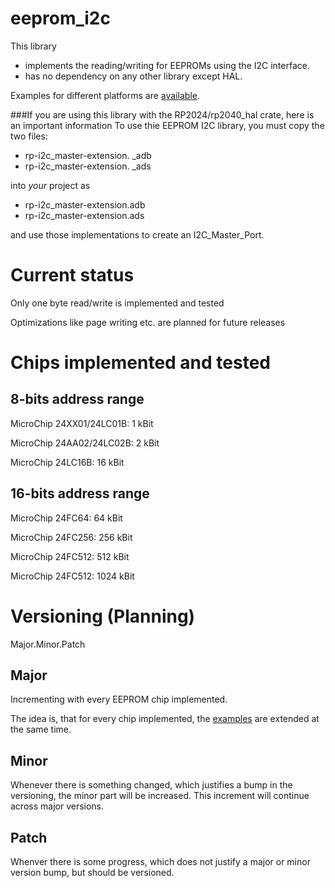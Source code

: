 # eeprom_i2c
This library

* implements the reading/writing for EEPROMs using the I2C interface.
* has no dependency on any other library except HAL.

Examples for different platforms are [available](https://github.com/hgrodriguez/eeprom_i2c_examples).

###If you are using this library with the RP2024/rp2040_hal crate, here is an important information
To use thie EEPROM I2C library, you must copy the two files:

* rp-i2c_master-extension. _adb
* rp-i2c_master-extension. _ads

into *your* project as

* rp-i2c_master-extension.adb
* rp-i2c_master-extension.ads

and use those implementations to create an I2C_Master_Port.

# Current status
Only one byte read/write is implemented and tested

Optimizations like page writing etc. are planned for future releases

# Chips implemented and tested

## 8-bits address range
MicroChip 24XX01/24LC01B: 1 kBit

MicroChip 24AA02/24LC02B: 2 kBit

MicroChip 24LC16B: 16 kBit

## 16-bits address range
MicroChip 24FC64: 64 kBit

MicroChip 24FC256: 256 kBit

MicroChip 24FC512: 512 kBit

MicroChip 24FC512: 1024 kBit

# Versioning (Planning)
Major.Minor.Patch

## Major
Incrementing with every EEPROM chip implemented.

The idea is, that for every chip implemented, the [examples](https://github.com/hgrodriguez/eeprom_i2c_examples) are extended at the same time.

## Minor
Whenever there is something changed, which justifies a bump in the versioning, the minor part will be increased. This increment will continue across major versions.

## Patch
Whenver there is some progress, which does not justify a major or minor version bump, but should be versioned.
